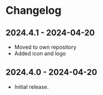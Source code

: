 # Changelog

## 2024.4.1 - 2024-04-20

- Moved to own repository
- Added icon and logo

## 2024.4.0 - 2024-04-20

- Initial release.
